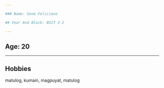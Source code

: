 ```yaml
---

### Name: Gene Feliciano

## Year And Block: BSIT 3-2

---
```


## Age: 20

---

## Hobbies
matulog, kumain, magpuyat, matulog 